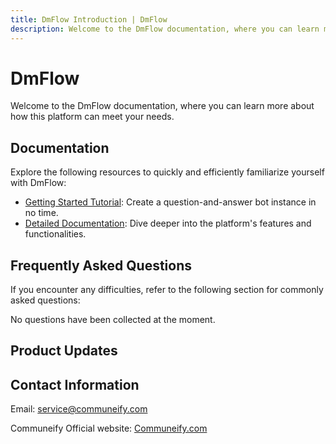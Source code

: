 ```yaml
---
title: DmFlow Introduction | DmFlow
description: Welcome to the DmFlow documentation, where you can learn more about how this platform can meet your needs.
---
```


# DmFlow
Welcome to the DmFlow documentation, where you can learn more about how this platform can meet your needs.

## Documentation
Explore the following resources to quickly and efficiently familiarize yourself with DmFlow:

- [Getting Started Tutorial](tutorials/intro/index.md): Create a question-and-answer bot instance in no time.
- [Detailed Documentation](tutorials/docs/index.md): Dive deeper into the platform's features and functionalities.

## Frequently Asked Questions
If you encounter any difficulties, refer to the following section for commonly asked questions:

No questions have been collected at the moment.

## Product Updates

## Contact Information

Email: <service@communeify.com>

Communeify Official website: [Communeify.com](https://communeify.com/en/)